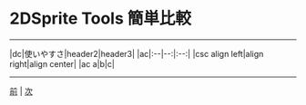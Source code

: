 
# 2DSprite Tools 簡単比較 

--- 

|dc|使いやすさ|header2|header3|
|ac|:--|--:|:--:|
|csc align left|align right|align center|
|ac a|b|c| 

---


[前](https://github.com/175B005/weekreport4) | [次](https://github.com/175B005/weekreport6)
